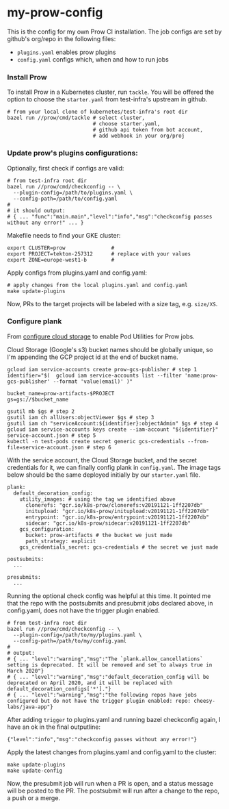# my-prow-config

This is the config for my own Prow CI installation. The job configs are set by
github's org/repo in the following files:

* `plugins.yaml` enables prow plugins
* `config.yaml` configs which, when and how to run jobs

### Install Prow

To install Prow in a Kubernetes cluster, run `tackle`. You will be offered the
option to choose the `starter.yaml` from test-infra's upstream in github.

```
# from your local clone of kubernetes/test-infra's root dir
bazel run //prow/cmd/tackle # select cluster,
                            # choose starter.yaml,
                            # github api token from bot account,
                            # add webhook in your org/proj
```

### Update prow's plugins configurations:

Optionally, first check if configs are valid:
```
# from test-infra root dir
bazel run //prow/cmd/checkconfig -- \
  --plugin-config=/path/to/plugins.yaml \
  --config-path=/path/to/config.yaml
#
# it should output:
# { ... "func":"main.main","level":"info","msg":"checkconfig passes without any error!" ... }
```

Makefile needs to find your GKE cluster:
```
export CLUSTER=prow               #
export PROJECT=tekton-257312      # replace with your values
export ZONE=europe-west1-b        #
```

Apply configs from plugins.yaml and config.yaml:
```
# apply changes from the local plugins.yaml and config.yaml
make update-plugins
```

Now, PRs to the target projects will be labeled with a size tag, e.g.
`size/XS`.

### Configure plank

From [configure cloud storage](https://github.com/kubernetes/test-infra/blob/master/prow/getting_started_deploy.md#configure-cloud-storage)
to enable Pod Utilities for Prow jobs.

Cloud Storage (Google's s3) bucket names should be globally unique, so I'm
appending the GCP project id at the end of bucket name.

```
gcloud iam service-accounts create prow-gcs-publisher # step 1
identifier="$(  gcloud iam service-accounts list --filter 'name:prow-gcs-publisher' --format 'value(email)' )"

bucket_name=prow-artifacts-$PROJECT
gs=gs://$bucket_name

gsutil mb $gs # step 2
gsutil iam ch allUsers:objectViewer $gs # step 3
gsutil iam ch "serviceAccount:${identifier}:objectAdmin" $gs # step 4
gcloud iam service-accounts keys create --iam-account "${identifier}" service-account.json # step 5
kubectl -n test-pods create secret generic gcs-credentials --from-file=service-account.json # step 6
```

With the service account, the Cloud Storage bucket, and the secret credentials
for it, we can finally config plank in `config.yaml`. The image tags below
should be the same deployed initially by our `starter.yaml` file.

```
plank:
  default_decoration_config:
    utility_images: # using the tag we identified above
      clonerefs: "gcr.io/k8s-prow/clonerefs:v20191121-1ff2207db"
      initupload: "gcr.io/k8s-prow/initupload:v20191121-1ff2207db"
      entrypoint: "gcr.io/k8s-prow/entrypoint:v20191121-1ff2207db"
      sidecar: "gcr.io/k8s-prow/sidecar:v20191121-1ff2207db"
    gcs_configuration:
      bucket: prow-artifacts # the bucket we just made
      path_strategy: explicit
    gcs_credentials_secret: gcs-credentials # the secret we just made

postsubmits:
  ...

presubmits:
  ...
```

Running the optional check config was helpful at this time. It pointed me that
the repo with the postsubmits and presubmit jobs declared above, in
config.yaml, does not have the trigger plugin enabled.
```
# from test-infra root dir
bazel run //prow/cmd/checkconfig -- \
  --plugin-config=/path/to/my/plugins.yaml \
  --config-path=/path/to/my/config.yaml
#
# output:
# { ... "level":"warning","msg":"The `plank.allow_cancellations` setting is deprecated. It will be removed and set to always true in March 2020"}
# { ... "level":"warning","msg":"default_decoration_config will be deprecated on April 2020, and it will be replaced with default_decoration_configs['*']."}
# { ... "level":"warning","msg":"the following repos have jobs configured but do not have the trigger plugin enabled: repo: cheesy-labs/java-app"}
```

After adding `trigger` to plugins.yaml and running bazel checkconfig again,
I have an ok in the final outputline:
```
{"level":"info","msg":"checkconfig passes without any error!"}
```

Apply the latest changes from plugins.yaml and config.yaml to the cluster:
```
make update-plugins
make update-config
```

Now, the presubmit job will run when a PR is open, and a status message will be
posted to the PR. The postsubmit will run after a change to the repo, a push or
a merge.

